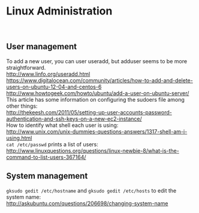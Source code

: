 # Linux Administration
<br />

## __User management__

To add a new user, you can user useradd, but adduser seems to be more straightforward.  
http://www.linfo.org/useradd.html  
https://www.digitalocean.com/community/articles/how-to-add-and-delete-users-on-ubuntu-12-04-and-centos-6  
http://www.howtogeek.com/howto/ubuntu/add-a-user-on-ubuntu-server/  
This article has some information on configuring the sudoers file among other things:  
http://thekeesh.com/2011/05/setting-up-user-accounts-password-authentication-and-ssh-keys-on-a-new-ec2-instance/  
How to identify what shell each user is using:  
http://www.unix.com/unix-dummies-questions-answers/1317-shell-am-i-using.html  
`cat /etc/passwd` prints a list of users:  
http://www.linuxquestions.org/questions/linux-newbie-8/what-is-the-command-to-list-users-367164/  

## __System management__

`gksudo gedit /etc/hostname` and `gksudo gedit /etc/hosts` to edit the system name:  
http://askubuntu.com/questions/206698/changing-system-name  

